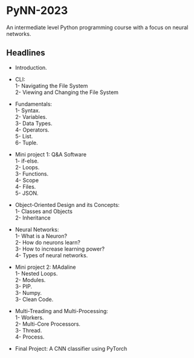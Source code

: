 # PyNN-2023
An intermediate level Python programming course with a focus on neural networks.

## Headlines
- Introduction.
- CLI:  
    1- Navigating the File System    
    2- Viewing and Changing the File System

- Fundamentals:     
    1- Syntax.    
    2- Variables.  
    3- Data Types.  
    4- Operators.   
    5- List.    
    6- Tuple.   

- Mini project 1: Q&A Software    
    1- if-else.     
    2- Loops.   
    3- Functions.   
    4- Scope    
    4- Files.   
    5- JSON.

- Object-Oriented Design and its Concepts:  
    1- Classes and Objects  
    2- Inheritance

- Neural Networks:  
    1- What is a Neuron?  
    2- How do neurons learn?    
    3- How to increase learning power?  
    4- Types of neural networks.

- Mini project 2: MAdaline  
    1- Nested Loops.    
    2- Modules.     
    3- PIP.     
    3- Numpy.   
    3- Clean Code.  

- Multi-Treading and Multi-Processing:      
    1- Workers.     
    2- Multi-Core Processors.   
    3- Thread.  
    4- Process.

- Final Project: A CNN classifier using PyTorch
